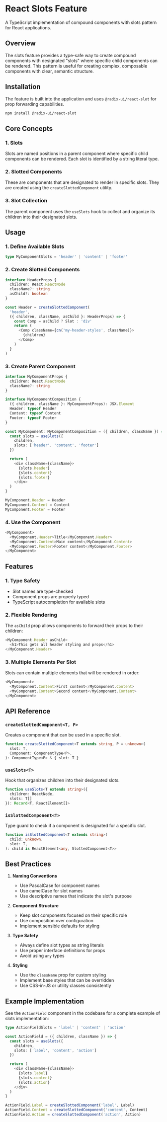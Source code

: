 # React Slots Feature

A TypeScript implementation of compound components with slots pattern for React applications.

## Overview

The slots feature provides a type-safe way to create compound components with designated "slots" where specific child components can be rendered. This pattern is useful for creating complex, composable components with clear, semantic structure.

## Installation

The feature is built into the application and uses `@radix-ui/react-slot` for prop forwarding capabilities.

```bash
npm install @radix-ui/react-slot
```

## Core Concepts

### 1. Slots

Slots are named positions in a parent component where specific child components can be rendered. Each slot is identified by a string literal type.

### 2. Slotted Components

These are components that are designated to render in specific slots. They are created using the `createSlottedComponent` utility.

### 3. Slot Collection

The parent component uses the `useSlots` hook to collect and organize its children into their designated slots.

## Usage

### 1. Define Available Slots

```typescript
type MyComponentSlots = 'header' | 'content' | 'footer'
```

### 2. Create Slotted Components

```typescript
interface HeaderProps {
  children: React.ReactNode
  className?: string
  asChild?: boolean
}

const Header = createSlottedComponent(
  'header',
  ({ children, className, asChild }: HeaderProps) => {
    const Comp = asChild ? Slot : 'div'
    return (
      <Comp className={cn('my-header-styles', className)}>
        {children}
      </Comp>
    )
  }
)
```

### 3. Create Parent Component

```typescript
interface MyComponentProps {
  children: React.ReactNode
  className?: string
}

interface MyComponentComposition {
  ({ children, className }: MyComponentProps): JSX.Element
  Header: typeof Header
  Content: typeof Content
  Footer: typeof Footer
}

const MyComponent: MyComponentComposition = ({ children, className }) => {
  const slots = useSlots({
    children,
    slots: ['header', 'content', 'footer']
  })

  return (
    <div className={className}>
      {slots.header}
      {slots.content}
      {slots.footer}
    </div>
  )
}

MyComponent.Header = Header
MyComponent.Content = Content
MyComponent.Footer = Footer
```

### 4. Use the Component

```typescript
<MyComponent>
  <MyComponent.Header>Title</MyComponent.Header>
  <MyComponent.Content>Main content</MyComponent.Content>
  <MyComponent.Footer>Footer content</MyComponent.Footer>
</MyComponent>
```

## Features

### 1. Type Safety

- Slot names are type-checked
- Component props are properly typed
- TypeScript autocompletion for available slots

### 2. Flexible Rendering

The `asChild` prop allows components to forward their props to their children:

```typescript
<MyComponent.Header asChild>
  <h1>This gets all header styling and props</h1>
</MyComponent.Header>
```

### 3. Multiple Elements Per Slot

Slots can contain multiple elements that will be rendered in order:

```typescript
<MyComponent>
  <MyComponent.Content>First content</MyComponent.Content>
  <MyComponent.Content>Second content</MyComponent.Content>
</MyComponent>
```

## API Reference

### `createSlottedComponent<T, P>`

Creates a component that can be used in a specific slot.

```typescript
function createSlottedComponent<T extends string, P = unknown>(
  slot: T,
  Component: ComponentType<P>,
): ComponentType<P> & { slot: T }
```

### `useSlots<T>`

Hook that organizes children into their designated slots.

```typescript
function useSlots<T extends string>({
  children: ReactNode,
  slots: T[]
}): Record<T, ReactElement[]>
```

### `isSlottedComponent<T>`

Type guard to check if a component is designated for a specific slot.

```typescript
function isSlottedComponent<T extends string>(
  child: unknown,
  slot: T,
): child is ReactElement<any, SlottedComponent<T>>
```

## Best Practices

1. **Naming Conventions**

   - Use PascalCase for component names
   - Use camelCase for slot names
   - Use descriptive names that indicate the slot's purpose

2. **Component Structure**

   - Keep slot components focused on their specific role
   - Use composition over configuration
   - Implement sensible defaults for styling

3. **Type Safety**

   - Always define slot types as string literals
   - Use proper interface definitions for props
   - Avoid using `any` types

4. **Styling**
   - Use the `className` prop for custom styling
   - Implement base styles that can be overridden
   - Use CSS-in-JS or utility classes consistently

## Example Implementation

See the `ActionField` component in the codebase for a complete example of slots implementation:

```typescript
type ActionFieldSlots = 'label' | 'content' | 'action'

const ActionField = ({ children, className }) => {
  const slots = useSlots({
    children,
    slots: ['label', 'content', 'action']
  })

  return (
    <div className={className}>
      {slots.label}
      {slots.content}
      {slots.action}
    </div>
  )
}

ActionField.Label = createSlottedComponent('label', Label)
ActionField.Content = createSlottedComponent('content', Content)
ActionField.Action = createSlottedComponent('action', Action)
```
